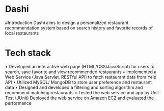 # Dashi
#Introduction
Dashi aims to design a personalized restaurant recommendation system based on search history and favorite records of local restaurants

# Tech stack

•	Developed an interactive web page (HTML/CSS/JavaScript) for users to search, save favorite and view recommended restaurants
•	Implemented a Web Service (Java Servlet, RESTful API) to fetch restaurant data from Yelp API
•	Utilized MySQL/ MongoDB to store user preference and restaurant data
•	Designed and developed a filtering and sorting algorithm and recommend matching restaurants
•	Tested the web service and app by Unit Test (JUnit)
Deployed the web service on Amazon EC2 and evaluated the performance

